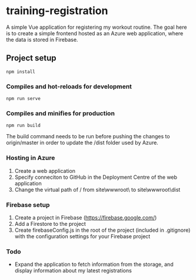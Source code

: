 # training-registration
A simple Vue application for registering my workout routine. The goal here is to create a simple frontend hosted as an Azure web application, where the data is stored in Firebase. 

## Project setup
```
npm install
```

### Compiles and hot-reloads for development
```
npm run serve
```

### Compiles and minifies for production
```
npm run build
```
The build command needs to be run before pushing the changes to origin/master in order to update the /dist folder used by Azure.

### Hosting in Azure
1. Create a web application
2. Specify conneciton to GitHub in the Deployment Centre of the web application
3. Change the virtual path of / from site\wwwroot\  to site\wwwroot\dist

### Firebase setup
1. Create a project in Firebase (https://firebase.google.com/)
2. Add a Firestore to the project
3. Create firebaseConfig.js in the root of the project (included in .gitignore) with the configuration settings for your Firebase project

### Todo
- Expand the application to fetch information from the storage, and display information about my latest registrations
